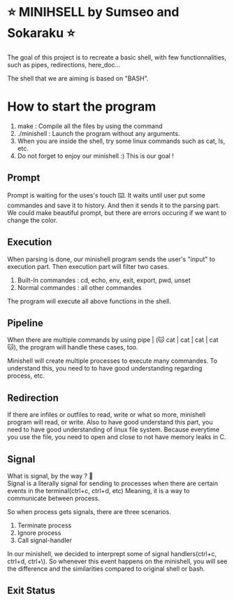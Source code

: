 # ⭐ MINIHSELL by Sumseo and Sokaraku ⭐
The goal of this project is to recreate a basic shell, with few functionnalities, such as pipes, redirections, here_doc...

The shell that we are aiming is based on "BASH". 

# How to start the program
1. make : Compile all the files by using the command
2. ./minishell : Launch the program without any arguments. 
3. When you are inside the shell, try some linux commands such as cat, ls, etc.
4. Do not forget to enjoy our minishell :) This is our goal ! 

## Prompt
Prompt is waiting for the uses's touch ⌨️. It waits until user put some commandes and save it to history. And then it sends it to the parsing part. We could make beautiful prompt, but there are errors occuring if we want to change the color.

## Execution
When parsing is done, our minishell program sends the user's "input" to execution part. Then execution part will filter two cases.
1. Built-In commandes : cd, echo, env, exit, export, pwd, unset
2. Normal commandes : all other commandes

The program will execute all above functions in the shell.

## Pipeline
When there are multiple commands by using pipe | (🐱 cat | cat | cat | cat 🐱), the program will handle these cases, too.

Minishell will create multiple processes to execute many commandes. To understand this, you need to to have good understanding regarding process, etc.

## Redirection
If there are infiles or outfiles to read, write or what so more, minishell program will read, or write. Also to have good understand this part, you need to have good understanding of linux file system. Because everytime you use the file, you need to open and close to not have memory leaks in C.

## Signal
What is signal, by the way ? 🤔
<br/> Signal is a literally signal for sending to processes when there are certain events in the terminal(ctrl+c, ctrl+d, etc) Meaning, it is a way to communicate between process.

So when process gets signals, there are three scenarios.
1. Terminate process
2. Ignore process
3. Call signal-handler

In our minishell, we decided to interprept some of signal handlers(ctrl+c, ctrl+d, ctrl+\\). So whenever this event happens on the minishell, you will see the difference and the similarities compared to original shell or bash. 


## Exit Status